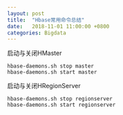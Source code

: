 ```yaml
---
layout: post
title:  "Hbase常用命令总结"
date:   2018-11-01 11:00:00 +0800
categories: Bigdata
---
```


启动与关闭HMaster

```shell
hbase-daemons.sh stop master
hbase-daemons.sh start master
```

启动与关闭HRegionServer
```shell
hbase-daemons.sh stop regionserver
hbase-daemons.sh start regionserver
```
